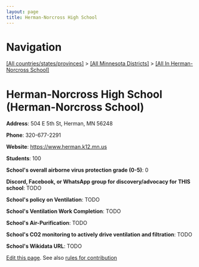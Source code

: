 ```yaml
---
layout: page
title: Herman-Norcross High School
---
```

# Navigation

[[All countries/states/provinces]](../../..) > [[All Minnesota Districts]](../..) > [[All In Herman-Norcross School]](..)

# Herman-Norcross High School (Herman-Norcross School)

**Address**: 504 E 5th St, Herman, MN 56248

**Phone**: 320-677-2291

**Website**: <https://www.herman.k12.mn.us>

**Students**: 100

**School's overall airborne virus protection grade (0-5)**: 0

**Discord, Facebook, or WhatsApp group for discovery/advocacy for THIS school**: TODO

**School's policy on Ventilation**: TODO

**School's Ventilation Work Completion**: TODO

**School's Air-Purification**: TODO

**School's CO2 monitoring to actively drive ventilation and filtration**: TODO

**School's Wikidata URL**: TODO


[Edit this page](https://github.com/ventilate-schools/MN/edit/main/./Herman-Norcross_School/Herman-Norcross_High_School.md). See also [rules for contribution](../../../contribution-rules/)
